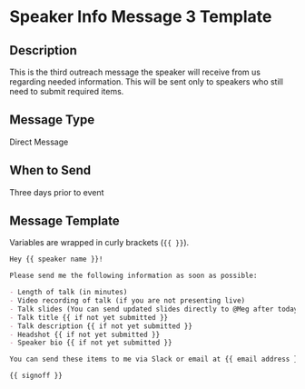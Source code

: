 # Speaker Info Message 3 Template

## Description

This is the third outreach message the speaker will receive from us regarding needed information. This will be sent only to speakers who still need to submit required items.

## Message Type

Direct Message

## When to Send

Three days prior to event

## Message Template

Variables are wrapped in curly brackets (`{{ }}`).

````md
Hey {{ speaker name }}!

Please send me the following information as soon as possible:

- Length of talk (in minutes)
- Video recording of talk (if you are not presenting live)
- Talk slides (You can send updated slides directly to @Meg after today if necessary)
- Talk title {{ if not yet submitted }}
- Talk description {{ if not yet submitted }}
- Headshot {{ if not yet submitted }}
- Speaker bio {{ if not yet submitted }}

You can send these items to me via Slack or email at {{ email address }}. If you have any questions or concerns, don't hesitate to let me or @Meg know.

{{ signoff }}
````
